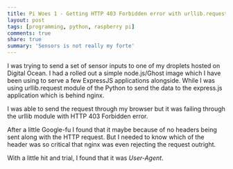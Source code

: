 ```yaml
---
title: Pi Woes 1 - Getting HTTP 403 Forbidden error with urllib.request
layout: post
tags: [programming, python, raspberry pi]
comments: true
share: true
summary: 'Sensors is not really my forte'
---
```

I was trying to send a set of sensor inputs to one of my droplets hosted on Digital Ocean. I had a rolled out a simple node.js/Ghost image which I have been using to serve a few ExpressJS applications alongside. While I was using urllib.request module of the Python to send the data to the express.js application which is behind nginx.

I was able to send the request through my browser but it was failing through the urllib module with HTTP 403 Forbidden error.

After a little Google-fu I found that it maybe because of no headers being sent along with the HTTP request. But I needed to know which of the header was so critical that nginx was even rejecting the request outright.

With a little hit and trial, I found that it was *User-Agent*.
